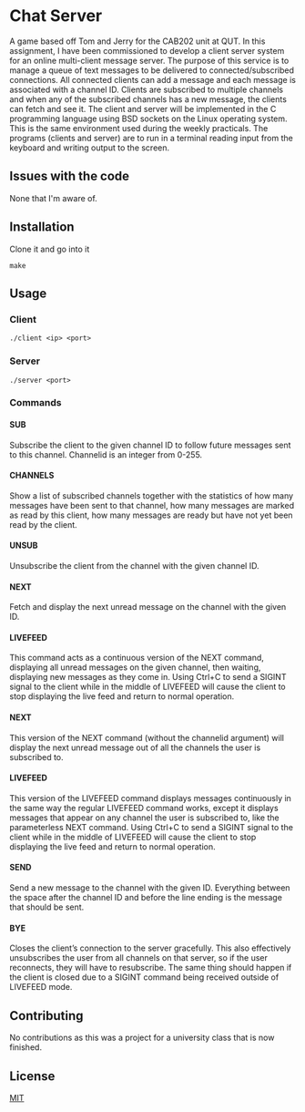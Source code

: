 # Chat Server

A game based off Tom and Jerry for the CAB202 unit at QUT. In this assignment, I have been commissioned to develop a client server system for an online multi-client message server. The purpose of this service is to manage a queue of text messages to be
delivered to connected/subscribed connections. All connected clients can add a message and
each message is associated with a channel ID. Clients are subscribed to multiple channels and
when any of the subscribed channels has a new message, the clients can fetch and see it.
The client and server will be implemented in the C programming language using BSD sockets
on the Linux operating system. This is the same environment used during the weekly practicals.
The programs (clients and server) are to run in a terminal reading input from the keyboard and
writing output to the screen.

## Issues with the code

None that I'm aware of.

## Installation

Clone it and go into it

`make`

## Usage

### Client 
`./client <ip> <port>`

### Server
`./server <port>`

### Commands

#### SUB <channelid>
Subscribe the client to the given channel ID to follow future messages sent to this channel. Channelid is an integer from 0-255. 

#### CHANNELS
Show a list of subscribed channels together with the statistics of how many messages have been
sent to that channel, how many messages are marked as read by this client, how many messages
are ready but have not yet been read by the client.

#### UNSUB <channelid>
Unsubscribe the client from the channel with the given channel ID.

#### NEXT <channelid>
Fetch and display the next unread message on the channel with the given ID.

#### LIVEFEED <channelid>
This command acts as a continuous version of the NEXT command, displaying all unread
messages on the given channel, then waiting, displaying new messages as they come in. Using
Ctrl+C to send a SIGINT signal to the client while in the middle of LIVEFEED will cause the
client to stop displaying the live feed and return to normal operation.

#### NEXT
This version of the NEXT command (without the channelid argument) will display the next
unread message out of all the channels the user is subscribed to.

#### LIVEFEED
This version of the LIVEFEED command displays messages continuously in the same way the
regular LIVEFEED command works, except it displays messages that appear on any channel
the user is subscribed to, like the parameterless NEXT command. Using
Ctrl+C to send a SIGINT signal to the client while in the middle of LIVEFEED will cause the
client to stop displaying the live feed and return to normal operation.

#### SEND <channelid> <message>
Send a new message to the channel with the given ID. Everything between the space after the
channel ID and before the line ending is the message that should be sent.

#### BYE
Closes the client’s connection to the server gracefully. This also effectively unsubscribes the
user from all channels on that server, so if the user reconnects, they will have to resubscribe.
The same thing should happen if the client is closed due to a SIGINT command being received
outside of LIVEFEED mode.

## Contributing

No contributions as this was a project for a university class that is now finished.

## License
[MIT](https://choosealicense.com/licenses/mit/)